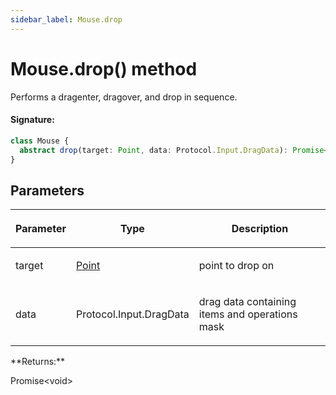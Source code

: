 ```yaml
---
sidebar_label: Mouse.drop
---
```


# Mouse.drop() method

Performs a dragenter, dragover, and drop in sequence.

#### Signature:

```typescript
class Mouse {
  abstract drop(target: Point, data: Protocol.Input.DragData): Promise<void>;
}
```

## Parameters

<table><thead><tr><th>

Parameter

</th><th>

Type

</th><th>

Description

</th></tr></thead>
<tbody><tr><td>

target

</td><td>

[Point](./puppeteer.point.md)

</td><td>

point to drop on

</td></tr>
<tr><td>

data

</td><td>

Protocol.Input.DragData

</td><td>

drag data containing items and operations mask

</td></tr>
</tbody></table>
**Returns:**

Promise&lt;void&gt;
